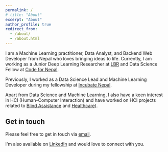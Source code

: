 ```yaml
---
permalink: /
# title: "About"
excerpt: "About"
author_profile: true
redirect_from: 
  - /about/
  - /about.html
---
```


I am a Machine Learning practitioner, Data Analyst, and Backend Web Developer from Nepal who loves bringing ideas to life. Currently, I am working as a Junior Deep Learning Researcher at [LBR](https://in.linkedin.com/company/learnbyresearch) and Data Science Fellow at [Code for Nepal](https://www.linkedin.com/company/code-for-nepal/about/).

Previously, I worked as a Data Science Lead and Machine Learning Developer during my fellowship at [Incubate Nepal](https://incubatenepal.com/).

Apart from Data Science and Machine Learning, I also have a keen interest in HCI (Human-Computer Interaction) and have worked on HCI projects related to [Blind Assistance](https://github.com/dhaydoo/SeeingBox) and [Healthcare](https://projectsaas.info)).



Get in touch
------
Please feel free to get in touch via [email](mailto:ayushrajdahal@gmail.com).

I'm also available on [LinkedIn](https://www.linkedin.com/in/ayushrajdahal/) and would love to connect with you.
